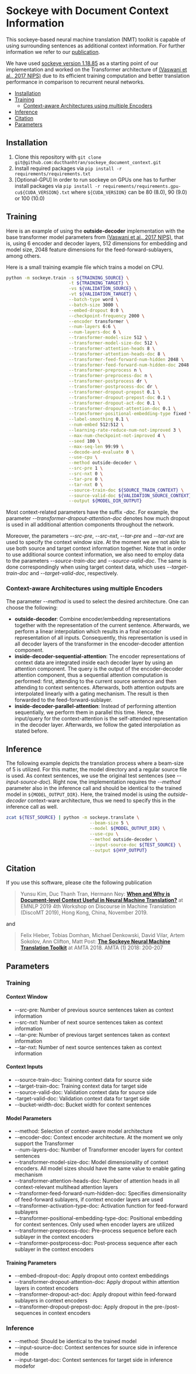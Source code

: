 # Sockeye with Document Context Information
This sockeye-based neural machine translation (NMT) toolkit is capable of using surrounding sentences as additional context information. For further information we refer to our [publication](https://github.com/ducthanhtran/sockeye_document_context#citation).

We have used [sockeye version 1.18.85](https://github.com/awslabs/sockeye/releases/tag/1.18.85) as a starting point of our implementation and worked on the Transformer architecture of [(Vaswani et al., 2017 NIPS)](https://papers.nips.cc/paper/7181-attention-is-all-you-need.pdf) due to its efficient training computation and better translation performance in comparison to recurrent neural networks.


* [Installation](https://github.com/ducthanhtran/sockeye_document_context#Installation)
* [Training](https://github.com/ducthanhtran/sockeye_document_context#Training)
    * [Context-aware Architectures using multiple Encoders](https://github.com/ducthanhtran/sockeye_document_context#context-aware-architectures-using-multiple-encoders)
* [Inference](https://github.com/ducthanhtran/sockeye_document_context#Inference)
* [Citation](https://github.com/ducthanhtran/sockeye_document_context#Citation)
* [Parameters](https://github.com/ducthanhtran/sockeye_document_context#Parameters)
 


## Installation
1. Clone this repository with ```git clone git@github.com:ducthanhtran/sockeye_document_context.git```
2. Install required packages via ```pip install -r requirements/requirements.txt```
3. [Optional-GPU] In order to run sockeye on GPUs one has to further install packages via ```pip install -r requirements/requirements.gpu-cu${CUDA_VERSION}.txt``` where ```${CUDA_VERSION}``` can be 80 (8.0), 90 (9.0) or 100 (10.0)
 
 
## Training
Here is an example of using the **outside-decoder** implementation with the base transformer model parameters from [(Vaswani et al., 2017 NIPS)](https://papers.nips.cc/paper/7181-attention-is-all-you-need.pdf), that is, using 6 encoder and decoder layers, 512 dimensions for embedding and model size, 2048 feature dimensions for the feed-forward-sublayers, among others.

Here is a small training example file which trains a model on CPU. 
```bash
python -m sockeye.train -s ${TRAINING_SOURCE} \
                        -t ${TRAINING_TARGET} \
                        -vs ${VALIDATION_SOURCE} \
                        -vt ${VALIDATION_TARGET} \
                        --batch-type word \
                        --batch-size 3000 \
                        --embed-dropout 0:0 \
                        --checkpoint-frequency 2000 \
                        --encoder transformer \
                        --num-layers 6:6 \
                        --num-layers-doc 6 \
                        --transformer-model-size 512 \
                        --transformer-model-size-doc 512 \
                        --transformer-attention-heads 8 \
                        --transformer-attention-heads-doc 8 \
                        --transformer-feed-forward-num-hidden 2048 \
                        --transformer-feed-forward-num-hidden-doc 2048 \
                        --transformer-preprocess n \
                        --transformer-preprocess-doc n \
                        --transformer-postprocess dr \
                        --transformer-postprocess-doc dr \
                        --transformer-dropout-prepost 0.1 \
                        --transformer-dropout-prepost-doc 0.1 \
                        --transformer-dropout-act-doc 0.1 \
                        --transformer-dropout-attention-doc 0.1 \
                        --transformer-positional-embedding-type fixed \
                        --label-smoothing 0.1 \
                        --num-embed 512:512 \
                        --learning-rate-reduce-num-not-improved 3 \
                        --max-num-checkpoint-not-improved 4 \
                        --seed 100 \
                        --max-seq-len 99:99 \
                        --decode-and-evaluate 0 \
                        --use-cpu \
                        --method outside-decoder \
                        --src-pre 1 \
                        --src-nxt 0 \
                        --tar-pre 0 \
                        --tar-nxt 0 \
                        --source-train-doc ${SOURCE_TRAIN_CONTEXT} \
                        --source-valid-doc ${VALIDATION_SOURCE_CONTEXT} \
                        --output ${MODEL_DIR_OUTPUT}
```
Most context-related parameters have the suffix *-doc*. For example, the parameter *--transformer-dropout-attention-doc* denotes how much dropout is used in all additional attention components throughout the network.

Moreover, the parameters *--src-pre*, *--src-nxt*, *--tar-pre* and *--tar-nxt* are used to specify the context window size. At the moment we are not able to use both source and target context information together. Note that in order to use additional source context information, we also need to employ data to the parameters *--source-train-doc* and *--source-valid-doc*. The same is done correspondingly when using target context data, which uses *--target-train-doc* and *--target-valid-doc*, respectively.


### Context-aware Architectures using multiple Encoders
The parameter *--method* is used to select the desired architecture. One can choose the following:
* **outside-decoder**: Combine encoder/embedding representations together with the representation of the current sentence. Afterwards, we perform a linear interpolation which results in a final encoder representation of all inputs. Consequently, this representation is used in all decoder layers of the transformer in the encoder-decoder attention component.
* **inside-decoder-sequential-attention**: The encoder representations of context data are integrated inside each decoder layer by using an attention component. The query is the output of the encoder-decoder attention component, thus a sequential attention computation is performed: first, attending to the current source sentence and then attending to context sentences. Afterwards, both attention outputs are interpolated linearly with a gating mechanism. The result is then forwarded to the feed-forward-sublayer.
* **inside-decoder-parallel-attention**: Instead of performing attention sequentially, we perform them in parallel this time. Hence, the input/query for the context-attention is the self-attended representation in the decoder layer. Afterwards, we follow the gated interpolation as stated before.  


## Inference
The following example depicts the translation process where a beam-size of 5 is utilized. For this matter, the model directory and a regular source file is used. As context sentences, we use the original test sentences (see *--input-source-doc*). Right now, the implementation requires the *--method* parameter also in the inference call and should be identical to the trained model in `${MODEL_OUTPUT_DIR}`. Here, the trained model is using the *outside-decoder* context-ware architecture, thus we need to specify this in the inference call as well. 
```bash
zcat ${TEST_SOURCE} | python -m sockeye.translate \
                                --beam-size 5 \
                                --model ${MODEL_OUTPUT_DIR} \
                                --use-cpu \
                                --method outside-decoder \
                                --input-source-doc ${TEST_SOURCE} \
                                --output ${HYP_OUTPUT}
```

 
## Citation
If you use this software, please cite the following publication
> Yunsu Kim, Duc Thanh Tran, Hermann Ney: **[When and Why is Document-level Context Useful in Neural Machine Translation?](https://arxiv.org/abs/1910.00294v1)** at EMNLP 2019 4th Workshop on Discourse in Machine Translation (DiscoMT 2019), Hong Kong, China, November 2019.

and

> Felix Hieber, Tobias Domhan, Michael Denkowski, David Vilar, Artem Sokolov, Ann Clifton, Matt Post:
**[The Sockeye Neural Machine Translation Toolkit](https://arxiv.org/abs/1712.05690)** at AMTA 2018. AMTA (1) 2018: 200-207

## Parameters

### Training
#### Context Window 
* --src-pre: Number of previous source sentences taken as context information
* --src-nxt: Number of next source sentences taken as context information
* --tar-pre: Number of previous target sentences taken as context information
* --tar-nxt: Number of next source sentences taken as context information

#### Context Inputs
* --source-train-doc: Training context data for source side
* --target-train-doc: Training context data for target side
* --source-valid-doc: Validation context data for source side
* -target-valid-doc: Validation context data for target side
* --bucket-width-doc: Bucket width for context sentences

#### Model Parameters
* --method: Selection of context-aware model architecture
* --encoder-doc: Context encoder architecture. At the moment we only support the Transformer
* --num-layers-doc: Number of Transformer encoder layers for context sentences
* --transformer-model-size-doc: Model dimensionality of context encoders. All model sizes should have the same value to enable gating mechanism
* --transformer-attention-heads-doc: Number of attention heads in all context-relevant multihead attention layers
* --transformer-feed-forward-num-hidden-doc: Specifies dimensionality of feed-forward sublayers, if context encoder layers are used
* --transformer-activation-type-doc: Activation function for feed-forward sublayers
* --transformer-positional-embedding-type-doc: Positional embedding for context sentences. Only used when encoder layers are utilized
* --transformer-preprocess-doc: Pre-process sequence before each sublayer in the context encoders
* --transformer-postprocess-doc: Post-process sequence after each sublayer in the context encoders

#### Training Parameters
* --embed-dropout-doc: Apply dropout onto context embeddings
* --transformer-dropout-attention-doc: Apply dropout within attention layers in context encoders
* --transformer-dropout-act-doc: Apply dropout within feed-forward sublayers in context encoders
* --transformer-dropout-prepost-doc: Apply dropout in the pre-/post-sequences in context encoders



### Inference
* --method: Should be identical to the trained model
* --input-source-doc: Context sentences for source side in inference mode 
* --input-target-doc: Context sentences for target side in inference modefor 
